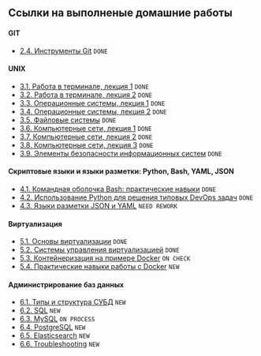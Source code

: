 ## Ссылки на выполненые домашние работы

#### GIT
+  [2.4. Инструменты Git](./2/2.4/README.md) `DONE`
  
#### UNIX
+ [3.1. Работа в терминале, лекция 1](./3/3.1/README.md) `DONE`
+ [3.2. Работа в терминале, лекция 2](./3/3.2/README.md) `DONE`
+ [3.3. Операционные системы, лекция 1](./3/3.3/README.md) `DONE`
+ [3.4. Операционные системы, лекция 2](./3/3.4/README.md) `DONE`
+ [3.5. Файловые системы](./3/3.5/README.md) `DONE`
+ [3.6. Компьютерные сети, лекция 1](./3/3.6/README.md) `DONE`
+ [3.7. Компьютерные сети, лекция 2](./3/3.7/README.md) `DONE`
+ [3.8. Компьютерные сети, лекция 3](./3/3.8/README.md) `DONE`
+ [3.9. Элементы безопасности информационных систем](./3/3.9/README.md) `DONE`

#### Скриптовые языки и языки разметки: Python, Bash, YAML, JSON
+ [4.1. Командная оболочка Bash: практические навыки](./4/4.1/README.md) `DONE`
+ [4.2. Использование Python для решения типовых DevOps задач](./4/4.2/README.md) `DONE`
+ [4.3. Языки разметки JSON и YAML](./4/4.3/README.md) `NEED REWORK`

#### Виртуализация
+ [5.1. Основы виртуализации](./5/5.1/README.md) `DONE`
+ [5.2. Системы управления виртуализацией](./5/5.2/README.md) `DONE`
+ [5.3. Контейнеризация на примере Docker](./5/5.3/README.md) `ON CHECK`
+ [5.4. Практические навыки работы с Docker](./5/5.4/README.md) `NEW`

#### Администрирование баз данных
+ [6.1. Типы и структура СУБД](./6/6.1/README.md) `NEW`
+ [6.2. SQL](./6/6.2/README.md) `NEW`
+ [6.3. MySQL](./6/6.3/README.md) `ON PROCESS`
+ [6.4. PostgreSQL](./6/6.4/README.md) `NEW`
+ [6.5. Elasticsearch](./6/6.5/README.md) `NEW`
+ [6.6. Troubleshooting](./6/6.6/README.md) `NEW`
